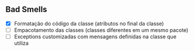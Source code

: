 ## Bad Smells
- [x] Formatação do código da classe (atributos no final da classe)
- [ ] Empacotamento das classes (classes diferentes em um mesmo pacote)
- [ ] Exceptions customizadas com mensagens definidas na classe que utiliza